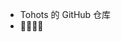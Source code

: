 - Tohots 的 GitHub 仓库
- 🙂🙂🙂🙂

<!---
Tohots/Tohots is a ✨ special ✨ repository because its `README.md` (this file) appears on your GitHub profile.
You can click the Preview link to take a look at your changes.
--->
